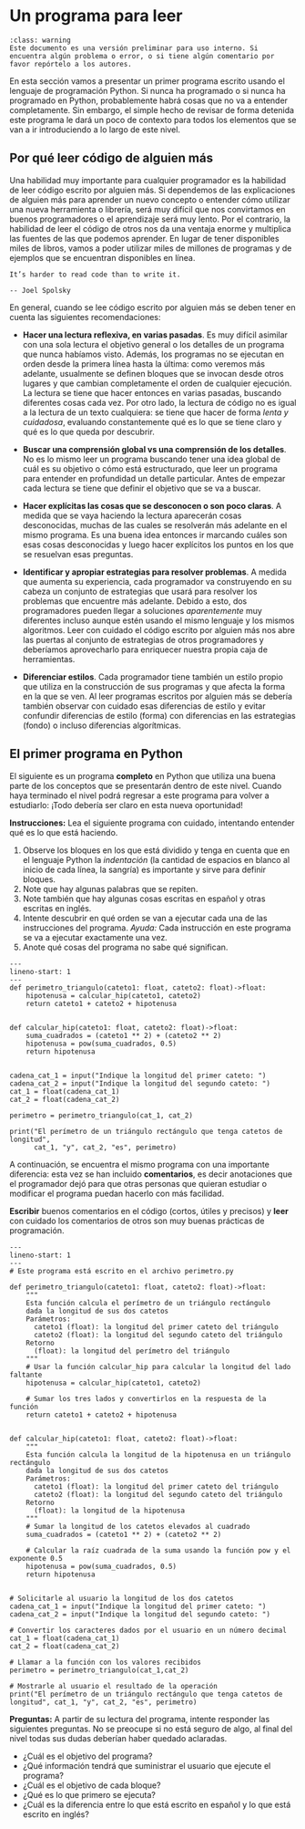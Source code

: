 # Un programa para leer

```{admonition} Versión borrador / preliminar
:class: warning
Este documento es una versión preliminar para uso interno. Si encuentra algún problema o error, o si tiene algún comentario por favor repórtelo a los autores.
```

En esta sección vamos a presentar un primer programa escrito usando el lenguaje de programación Python. Si nunca ha programado o si nunca ha programado en Python, probablemente habrá cosas que no va a entender completamente. Sin embargo, el simple hecho de revisar de forma detenida este programa le dará un poco de contexto para todos los elementos que se van a ir introduciendo a lo largo de este nivel.


## Por qué leer código de alguien más
Una habilidad muy importante para cualquier programador es la habilidad de leer código escrito por alguien más. Si dependemos de las explicaciones de alguien más para aprender un nuevo concepto o entender cómo utilizar una nueva herramienta o librería, será muy difícil que nos convirtamos en buenos programadores o el aprendizaje será muy lento. Por el contrario, la habilidad de leer el código de otros nos da una ventaja enorme y multiplica las fuentes de las que podemos aprender. En lugar de tener disponibles miles de libros, vamos a poder utilizar miles de millones de programas y de ejemplos que se encuentran disponibles en línea. 


```{epigraph}
It’s harder to read code than to write it.

-- Joel Spolsky
```


En general, cuando se lee código escrito por alguien más se deben tener en cuenta las siguientes recomendaciones:

 - **Hacer una lectura reflexiva, en varias pasadas**. Es muy difícil asimilar con una sola lectura el objetivo general o los detalles de un programa que nunca habíamos visto. Además, los programas no se ejecutan en orden desde la primera línea hasta la última: como veremos más adelante, usualmente se definen bloques que se invocan desde otros lugares y que cambian completamente el orden de cualquier ejecución. La lectura se tiene que hacer entonces en varias pasadas, buscando diferentes cosas cada vez. Por otro lado, la lectura de código no es igual a la lectura de un texto cualquiera: se tiene que hacer de forma *lenta y cuidadosa*, evaluando constantemente qué es lo que se tiene claro y qué es lo que queda por descubrir.

 - **Buscar una comprensión global vs una comprensión de los detalles**. No es lo mismo leer un programa buscando tener una idea global de cuál es su objetivo o cómo está estructurado, que leer un programa para entender en profundidad un detalle particular. Antes de empezar cada lectura se tiene que definir el objetivo que se va a buscar.
 
 - **Hacer explícitas las cosas que se desconocen o son poco claras**. A medida que se vaya haciendo la lectura aparecerán cosas desconocidas, muchas de las cuales se resolverán más adelante en el mismo programa. Es una buena idea entonces ir marcando cuáles son esas cosas desconocidas y luego hacer explícitos los puntos en los que se resuelvan esas preguntas. 

 - **Identificar y apropiar estrategias para resolver problemas**. A medida que aumenta su experiencia, cada programador va construyendo en su cabeza un conjunto de estrategias que usará para resolver los problemas que encuentre más adelante. Debido a esto, dos programadores pueden llegar a soluciones *aparentemente* muy diferentes incluso aunque estén usando el mismo lenguaje y los mismos algoritmos. Leer con cuidado el código escrito por alguien más nos abre las puertas al conjunto de estrategias de otros programadores y deberíamos aprovecharlo para enriquecer nuestra propia caja de herramientas.

 - **Diferenciar estilos**. Cada programador tiene también un estilo propio que utiliza en la construcción de sus programas y que afecta la forma en la que se ven. Al leer programas escritos por alguien más se debería también observar con cuidado esas diferencias de estilo y evitar confundir diferencias de estilo (forma) con diferencias en las estrategias (fondo) o incluso diferencias algorítmicas.


## El primer programa en Python

El siguiente es un programa **completo** en Python que utiliza una buena parte de los conceptos que se presentarán dentro de este nivel. Cuando haya terminado el nivel podrá regresar a este programa para volver a estudiarlo: ¡Todo debería ser claro en esta nueva oportunidad!

**Instrucciones:**
Lea el siguiente programa con cuidado, intentando entender qué es lo que está haciendo. 

1. Observe los bloques en los que está dividido y tenga en cuenta que en el lenguaje Python la *indentación* (la cantidad de espacios en blanco al inicio de cada línea, la sangría) es importante y sirve para definir bloques.
2. Note que hay algunas palabras que se repiten.
3. Note también que hay algunas cosas escritas en español y otras escritas en inglés.
4. Intente descubrir en qué orden se van a ejecutar cada una de las instrucciones del programa. *Ayuda:* Cada instrucción en este programa se va a ejecutar exactamente una vez.
5. Anote qué cosas del programa no sabe qué significan.

```{code-block} python
---
lineno-start: 1
---
def perimetro_triangulo(cateto1: float, cateto2: float)->float:
    hipotenusa = calcular_hip(cateto1, cateto2)    
    return cateto1 + cateto2 + hipotenusa


def calcular_hip(cateto1: float, cateto2: float)->float:
    suma_cuadrados = (cateto1 ** 2) + (cateto2 ** 2)
    hipotenusa = pow(suma_cuadrados, 0.5)
    return hipotenusa


cadena_cat_1 = input("Indique la longitud del primer cateto: ")
cadena_cat_2 = input("Indique la longitud del segundo cateto: ")
cat_1 = float(cadena_cat_1)
cat_2 = float(cadena_cat_2)

perimetro = perimetro_triangulo(cat_1, cat_2)

print("El perímetro de un triángulo rectángulo que tenga catetos de longitud",
      cat_1, "y", cat_2, "es", perimetro)

```

A continuación, se encuentra el mismo programa con una importante diferencia: esta vez se han incluido **comentarios**, es decir anotaciones que el programador dejó para que otras personas que quieran estudiar o modificar el programa puedan hacerlo con más facilidad. 

**Escribir** buenos comentarios en el código (cortos, útiles y precisos) y **leer** con cuidado los comentarios de otros son muy buenas prácticas de programación.

```{code-block} python
---
lineno-start: 1
---
# Este programa está escrito en el archivo perimetro.py

def perimetro_triangulo(cateto1: float, cateto2: float)->float:
    """
    Esta función calcula el perímetro de un triángulo rectángulo
    dada la longitud de sus dos catetos
    Parámetros:
      cateto1 (float): la longitud del primer cateto del triángulo
      cateto2 (float): la longitud del segundo cateto del triángulo
    Retorno
      (float): la longitud del perímetro del triángulo
    """
    # Usar la función calcular_hip para calcular la longitud del lado faltante
    hipotenusa = calcular_hip(cateto1, cateto2)
    
    # Sumar los tres lados y convertirlos en la respuesta de la función
    return cateto1 + cateto2 + hipotenusa


def calcular_hip(cateto1: float, cateto2: float)->float:
    """
    Esta función calcula la longitud de la hipotenusa en un triángulo rectángulo
    dada la longitud de sus dos catetos
    Parámetros:
      cateto1 (float): la longitud del primer cateto del triángulo
      cateto2 (float): la longitud del segundo cateto del triángulo
    Retorno
      (float): la longitud de la hipotenusa
    """
    # Sumar la longitud de los catetos elevados al cuadrado
    suma_cuadrados = (cateto1 ** 2) + (cateto2 ** 2)
    
    # Calcular la raíz cuadrada de la suma usando la función pow y el exponente 0.5
    hipotenusa = pow(suma_cuadrados, 0.5)
    return hipotenusa


# Solicitarle al usuario la longitud de los dos catetos
cadena_cat_1 = input("Indique la longitud del primer cateto: ")
cadena_cat_2 = input("Indique la longitud del segundo cateto: ")

# Convertir los caracteres dados por el usuario en un número decimal
cat_1 = float(cadena_cat_1)
cat_2 = float(cadena_cat_2)

# Llamar a la función con los valores recibidos
perimetro = perimetro_triangulo(cat_1,cat_2)

# Mostrarle al usuario el resultado de la operación
print("El perímetro de un triángulo rectángulo que tenga catetos de longitud", cat_1, "y", cat_2, "es", perimetro)

```

**Preguntas:**
A partir de su lectura del programa, intente responder las siguientes preguntas. No se preocupe si no está seguro de algo, al final del nivel todas sus dudas deberían haber quedado aclaradas.

* ¿Cuál es el objetivo del programa?
* ¿Qué información tendrá que suministrar el usuario que ejecute el programa?
* ¿Cuál es el objetivo de cada bloque?
* ¿Qué es lo que primero se ejecuta?
* ¿Cuál es la diferencia entre lo que está escrito en español y lo que está escrito en inglés?


